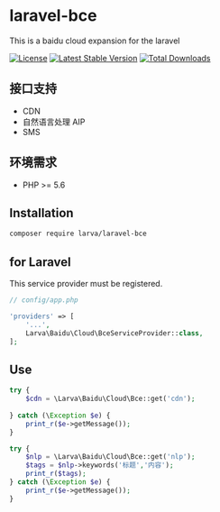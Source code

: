 # laravel-bce

This is a baidu cloud expansion for the laravel

[![License](https://poser.pugx.org/larva/laravel-bce/license.svg)](https://packagist.org/packages/larva/laravel-bce)
[![Latest Stable Version](https://poser.pugx.org/larva/laravel-bce/v/stable.png)](https://packagist.org/packages/larva/laravel-bce)
[![Total Downloads](https://poser.pugx.org/larva/laravel-bce/downloads.png)](https://packagist.org/packages/larva/laravel-bce)

## 接口支持
- CDN
- 自然语言处理 AIP
- SMS

## 环境需求

- PHP >= 5.6

## Installation

```bash
composer require larva/laravel-bce
```

## for Laravel

This service provider must be registered.

```php
// config/app.php

'providers' => [
    '...',
    Larva\Baidu\Cloud\BceServiceProvider::class,
];
```


## Use

```php
try {
	$cdn = \Larva\Baidu\Cloud\Bce::get('cdn');
	
} catch (\Exception $e) {
	print_r($e->getMessage());
}

try {
	$nlp = \Larva\Baidu\Cloud\Bce::get('nlp');
	$tags = $nlp->keywords('标题','内容');
    print_r($tags);
} catch (\Exception $e) {
	print_r($e->getMessage());
}
```